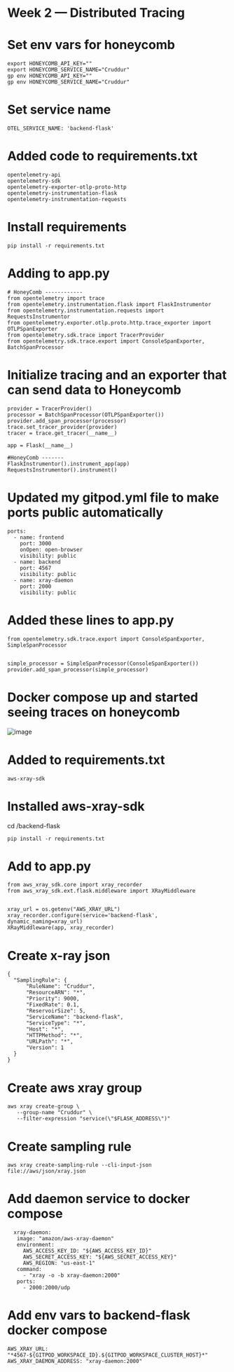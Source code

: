 # Week 2 — Distributed Tracing

# Set env vars for honeycomb
```
export HONEYCOMB_API_KEY=""
export HONEYCOMB_SERVICE_NAME="Cruddur"
gp env HONEYCOMB_API_KEY=""
gp env HONEYCOMB_SERVICE_NAME="Cruddur"
```

# Set service name
 ```OTEL_SERVICE_NAME: 'backend-flask'```
 
 # Added code to requirements.txt
```
opentelemetry-api 
opentelemetry-sdk 
opentelemetry-exporter-otlp-proto-http 
opentelemetry-instrumentation-flask 
opentelemetry-instrumentation-requests
```

# Install requirements
```
pip install -r requirements.txt
```

# Adding to app.py
```
# HoneyComb ------------
from opentelemetry import trace
from opentelemetry.instrumentation.flask import FlaskInstrumentor
from opentelemetry.instrumentation.requests import RequestsInstrumentor
from opentelemetry.exporter.otlp.proto.http.trace_exporter import OTLPSpanExporter
from opentelemetry.sdk.trace import TracerProvider
from opentelemetry.sdk.trace.export import ConsoleSpanExporter, BatchSpanProcessor
```


# Initialize tracing and an exporter that can send data to Honeycomb
```
provider = TracerProvider()
processor = BatchSpanProcessor(OTLPSpanExporter())
provider.add_span_processor(processor)
trace.set_tracer_provider(provider)
tracer = trace.get_tracer(__name__)

app = Flask(__name__)

#HoneyComb -------
FlaskInstrumentor().instrument_app(app)
RequestsInstrumentor().instrument()
```
# Updated my gitpod.yml file to make ports public automatically
```
ports: 
  - name: frontend 
    port: 3000
    onOpen: open-browser
    visibility: public
  - name: backend 
    port: 4567
    visibility: public
  - name: xray-daemon
    port: 2000
    visibility: public
```    
# 	Added these lines to app.py

```
from opentelemetry.sdk.trace.export import ConsoleSpanExporter, SimpleSpanProcessor


simple_processor = SimpleSpanProcessor(ConsoleSpanExporter())
provider.add_span_processor(simple_processor)
```
# Docker compose up and started seeing traces on honeycomb 

![image](https://user-images.githubusercontent.com/124912958/222210686-64a41df8-6a31-4664-aa5f-f57f39f0a7b4.png)

# Added to requirements.txt
```
aws-xray-sdk
```
# Installed aws-xray-sdk
cd /backend-flask
```
pip install -r requirements.txt
```
# Add to app.py
```
from aws_xray_sdk.core import xray_recorder
from aws_xray_sdk.ext.flask.middleware import XRayMiddleware


xray_url = os.getenv("AWS_XRAY_URL")
xray_recorder.configure(service='backend-flask', dynamic_naming=xray_url)
XRayMiddleware(app, xray_recorder)
```

# Create x-ray json
```
{
  "SamplingRule": {
      "RuleName": "Cruddur",
      "ResourceARN": "*",
      "Priority": 9000,
      "FixedRate": 0.1,
      "ReservoirSize": 5,
      "ServiceName": "backend-flask",
      "ServiceType": "*",
      "Host": "*",
      "HTTPMethod": "*",
      "URLPath": "*",
      "Version": 1
  }
}
```
# Create aws xray group 
```
aws xray create-group \
   --group-name "Cruddur" \
   --filter-expression "service(\"$FLASK_ADDRESS\")"
   ```
   
 #   Create sampling rule
 ```
 aws xray create-sampling-rule --cli-input-json file://aws/json/xray.json
 ```
 
 # Add daemon service to docker compose
 ```
   xray-daemon:
    image: "amazon/aws-xray-daemon"
    environment:
      AWS_ACCESS_KEY_ID: "${AWS_ACCESS_KEY_ID}"
      AWS_SECRET_ACCESS_KEY: "${AWS_SECRET_ACCESS_KEY}"
      AWS_REGION: "us-east-1"
    command:
      - "xray -o -b xray-daemon:2000"
    ports:
      - 2000:2000/udp
```

# Add env vars to backend-flask docker compose

```
AWS_XRAY_URL: "*4567-${GITPOD_WORKSPACE_ID}.${GITPOD_WORKSPACE_CLUSTER_HOST}*"
AWS_XRAY_DAEMON_ADDRESS: "xray-daemon:2000"
```

